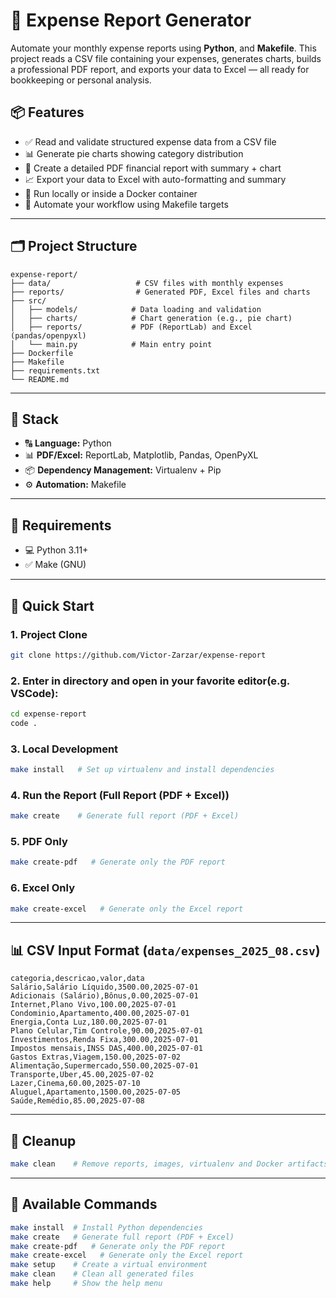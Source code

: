 # 🧾 Expense Report Generator

Automate your monthly expense reports using **Python**, and **Makefile**. This project reads a CSV file containing your expenses, generates charts, builds a professional PDF report, and exports your data to Excel — all ready for bookkeeping or personal analysis.

## 📦 Features

- ✅ Read and validate structured expense data from a CSV file
- 📊 Generate pie charts showing category distribution
- 📝 Create a detailed PDF financial report with summary + chart
- 📈 Export your data to Excel with auto-formatting and summary
- 🐳 Run locally or inside a Docker container
- 🔁 Automate your workflow using Makefile targets

---

## 🗂️ Project Structure

```
expense-report/
├── data/                   # CSV files with monthly expenses
├── reports/                # Generated PDF, Excel files and charts
├── src/
│   ├── models/            # Data loading and validation
│   ├── charts/            # Chart generation (e.g., pie chart)
│   ├── reports/           # PDF (ReportLab) and Excel (pandas/openpyxl)
│   └── main.py            # Main entry point
├── Dockerfile
├── Makefile
├── requirements.txt
└── README.md
```

---

## 🦾 Stack

- 🔠 **Language:** Python
- 📊 **PDF/Excel:** ReportLab, Matplotlib, Pandas, OpenPyXL
- 📦 **Dependency Management:** Virtualenv + Pip
- ⚙️ **Automation:** Makefile

---

## 🔧 Requirements

- 💻 Python 3.11+
- ✅ Make (GNU)

---

## 🚀 Quick Start

### 1. Project Clone
```bash
git clone https://github.com/Victor-Zarzar/expense-report
```

### 2. Enter in directory and open in your favorite editor(e.g. VSCode):
```bash
cd expense-report
code .
```

### 3. Local Development

```bash
make install   # Set up virtualenv and install dependencies
```

### 4. Run the Report (Full Report (PDF + Excel))

```bash
make create    # Generate full report (PDF + Excel)
```

### 5. PDF Only

```bash
make create-pdf   # Generate only the PDF report
```

### 6. Excel Only

```bash
make create-excel   # Generate only the Excel report

```

---

## 📊 CSV Input Format (`data/expenses_2025_08.csv`)

```csv
categoria,descricao,valor,data
Salário,Salário Líquido,3500.00,2025-07-01
Adicionais (Salário),Bônus,0.00,2025-07-01
Internet,Plano Vivo,100.00,2025-07-01
Condominio,Apartamento,400.00,2025-07-01
Energia,Conta Luz,180.00,2025-07-01
Plano Celular,Tim Controle,90.00,2025-07-01
Investimentos,Renda Fixa,300.00,2025-07-01
Impostos mensais,INSS DAS,400.00,2025-07-01
Gastos Extras,Viagem,150.00,2025-07-02
Alimentação,Supermercado,550.00,2025-07-01
Transporte,Uber,45.00,2025-07-02
Lazer,Cinema,60.00,2025-07-10
Aluguel,Apartamento,1500.00,2025-07-05
Saúde,Remédio,85.00,2025-07-08
```

---

## 🧹 Cleanup

```bash
make clean    # Remove reports, images, virtualenv and Docker artifacts
```

---

## 📘 Available Commands

```bash
make install  # Install Python dependencies
make create   # Generate full report (PDF + Excel)
make create-pdf   # Generate only the PDF report
make create-excel   # Generate only the Excel report
make setup    # Create a virtual environment
make clean    # Clean all generated files
make help     # Show the help menu
```